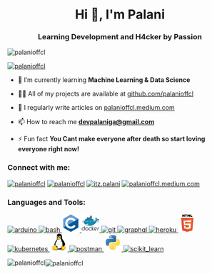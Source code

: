 <h1 align="center">Hi 👋, I'm Palani</h1>
<h3 align="center">Learning Development and H4cker by Passion</h3>

<p align="left"> <img src="https://komarev.com/ghpvc/?username=palanioffcl&label=Profile%20views&color=0e75b6&style=flat-square" alt="palanioffcl" />
                  </p>
<p align="left"> <a href="https://twitter.com/palanioffcl" target="blank"><img src="https://img.shields.io/twitter/follow/palanioffcl?logo=twitter&style=for-the-badge" alt="palanioffcl" /></a> </p>

- 🌱 I’m currently learning **Machine Learning & Data Science**

- 👨‍💻 All of my projects are available at [github.com/palanioffcl](github.com/palanioffcl)

- 📝 I regularly write articles on [palanioffcl.medium.com](palanioffcl.medium.com)

- 📫 How to reach me **devpalaniga@gmail.com**

- ⚡ Fun fact **You Cant make everyone after death so start loving everyone right now!**

<h3 align="left">Connect with me:</h3>
<p align="left">
<a href="https://twitter.com/palanioffcl" target="blank"><img align="center" src="https://raw.githubusercontent.com/rahuldkjain/github-profile-readme-generator/master/src/images/icons/Social/twitter.svg" alt="palanioffcl" height="30" width="40" /></a>
<a href="https://linkedin.com/in/palanioffcl" target="blank"><img align="center" src="https://raw.githubusercontent.com/rahuldkjain/github-profile-readme-generator/master/src/images/icons/Social/linked-in-alt.svg" alt="palanioffcl" height="30" width="40" /></a>
<a href="https://instagram.com/itz.palani" target="blank"><img align="center" src="https://raw.githubusercontent.com/rahuldkjain/github-profile-readme-generator/master/src/images/icons/Social/instagram.svg" alt="itz.palani" height="30" width="40" /></a>
<a href="https://medium.com/palanioffcl.medium.com" target="blank"><img align="center" src="https://raw.githubusercontent.com/rahuldkjain/github-profile-readme-generator/master/src/images/icons/Social/medium.svg" alt="palanioffcl.medium.com" height="30" width="40" /></a>

</p>

<h3 align="left">Languages and Tools:</h3>
<p align="left"> <a href="https://www.arduino.cc/" target="_blank"> <img src="https://cdn.worldvectorlogo.com/logos/arduino-1.svg" alt="arduino" width="40" height="40"/> </a> <a href="https://www.gnu.org/software/bash/" target="_blank"> <img src="https://www.vectorlogo.zone/logos/gnu_bash/gnu_bash-icon.svg" alt="bash" width="40" height="40"/> </a> <a href="https://www.cprogramming.com/" target="_blank"> <img src="https://raw.githubusercontent.com/devicons/devicon/master/icons/c/c-original.svg" alt="c" width="40" height="40"/> </a> <a href="https://www.docker.com/" target="_blank"> <img src="https://raw.githubusercontent.com/devicons/devicon/master/icons/docker/docker-original-wordmark.svg" alt="docker" width="40" height="40"/> </a> <a href="https://git-scm.com/" target="_blank"> <img src="https://www.vectorlogo.zone/logos/git-scm/git-scm-icon.svg" alt="git" width="40" height="40"/> </a> <a href="https://graphql.org" target="_blank"> <img src="https://www.vectorlogo.zone/logos/graphql/graphql-icon.svg" alt="graphql" width="40" height="40"/> </a> <a href="https://heroku.com" target="_blank"> <img src="https://www.vectorlogo.zone/logos/heroku/heroku-icon.svg" alt="heroku" width="40" height="40"/> </a> <a href="https://www.w3.org/html/" target="_blank"> <img src="https://raw.githubusercontent.com/devicons/devicon/master/icons/html5/html5-original-wordmark.svg" alt="html5" width="40" height="40"/> </a> <a href="https://kubernetes.io" target="_blank"> <img src="https://www.vectorlogo.zone/logos/kubernetes/kubernetes-icon.svg" alt="kubernetes" width="40" height="40"/> </a> <a href="https://www.linux.org/" target="_blank"> <img src="https://raw.githubusercontent.com/devicons/devicon/master/icons/linux/linux-original.svg" alt="linux" width="40" height="40"/> </a> <a href="https://postman.com" target="_blank"> <img src="https://www.vectorlogo.zone/logos/getpostman/getpostman-icon.svg" alt="postman" width="40" height="40"/> </a> <a href="https://www.python.org" target="_blank"> <img src="https://raw.githubusercontent.com/devicons/devicon/master/icons/python/python-original.svg" alt="python" width="40" height="40"/> </a> <a href="https://scikit-learn.org/" target="_blank"> <img src="https://upload.wikimedia.org/wikipedia/commons/0/05/Scikit_learn_logo_small.svg" alt="scikit_learn" width="40" height="40"/> </a> </p>

<p><img align="left" src="https://github-readme-stats.vercel.app/api?username=palanioffcl&show_icons=true&locale=en" alt="palanioffcl" />
   <img align="center" src="https://github-readme-stats.vercel.app/api/top-langs?username=palanioffcl&show_icons=true&locale=en&layout=compact" alt="palanioffcl" />
</p>
